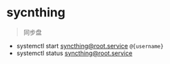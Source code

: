 # sycnthing

> 同步盘

- systemctl start syncthing@root.service `@{username}`
- systemctl status syncthing@root.service
